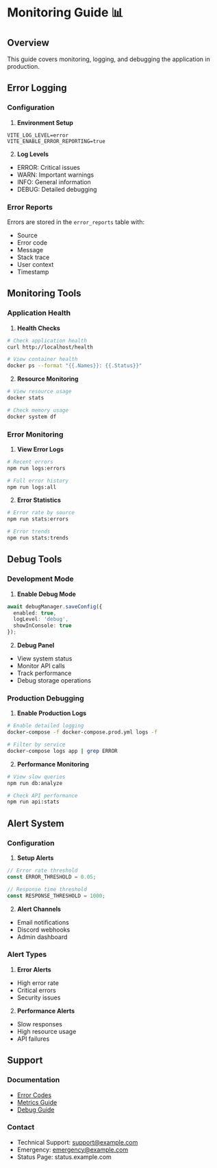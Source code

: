 # Monitoring Guide 📊

## Overview

This guide covers monitoring, logging, and debugging the application in production.

## Error Logging

### Configuration

1. **Environment Setup**
```env
VITE_LOG_LEVEL=error
VITE_ENABLE_ERROR_REPORTING=true
```

2. **Log Levels**
- ERROR: Critical issues
- WARN: Important warnings
- INFO: General information
- DEBUG: Detailed debugging

### Error Reports

Errors are stored in the `error_reports` table with:
- Source
- Error code
- Message
- Stack trace
- User context
- Timestamp

## Monitoring Tools

### Application Health

1. **Health Checks**
```bash
# Check application health
curl http://localhost/health

# View container health
docker ps --format "{{.Names}}: {{.Status}}"
```

2. **Resource Monitoring**
```bash
# View resource usage
docker stats

# Check memory usage
docker system df
```

### Error Monitoring

1. **View Error Logs**
```bash
# Recent errors
npm run logs:errors

# Full error history
npm run logs:all
```

2. **Error Statistics**
```bash
# Error rate by source
npm run stats:errors

# Error trends
npm run stats:trends
```

## Debug Tools

### Development Mode

1. **Enable Debug Mode**
```typescript
await debugManager.saveConfig({
  enabled: true,
  logLevel: 'debug',
  showInConsole: true
});
```

2. **Debug Panel**
- View system status
- Monitor API calls
- Track performance
- Debug storage operations

### Production Debugging

1. **Enable Production Logs**
```bash
# Enable detailed logging
docker-compose -f docker-compose.prod.yml logs -f

# Filter by service
docker-compose logs app | grep ERROR
```

2. **Performance Monitoring**
```bash
# View slow queries
npm run db:analyze

# Check API performance
npm run api:stats
```

## Alert System

### Configuration

1. **Setup Alerts**
```typescript
// Error rate threshold
const ERROR_THRESHOLD = 0.05;

// Response time threshold
const RESPONSE_THRESHOLD = 1000;
```

2. **Alert Channels**
- Email notifications
- Discord webhooks
- Admin dashboard

### Alert Types

1. **Error Alerts**
- High error rate
- Critical errors
- Security issues

2. **Performance Alerts**
- Slow responses
- High resource usage
- API failures

## Support

### Documentation
- [Error Codes](./ERROR_CODES.md)
- [Metrics Guide](./METRICS.md)
- [Debug Guide](./DEBUG.md)

### Contact
- Technical Support: support@example.com
- Emergency: emergency@example.com
- Status Page: status.example.com